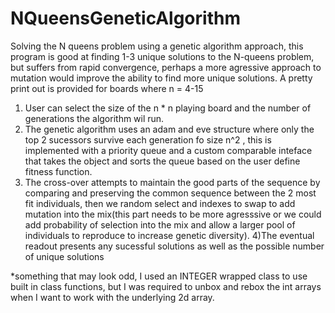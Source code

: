 # NQueensGeneticAlgorithm
 Solving the N queens problem using a genetic algorithm approach, this program is good at finding 1-3 unique solutions to the N-queens problem,  but suffers from rapid convergence, perhaps a more agressive approach to mutation would improve the ability to find more unique solutions. A pretty print out is provided for boards where n = 4-15
 
 1) User can select the size of the n * n playing board and the number of generations the algorithm wil run.
 2) The genetic algorithm uses an adam and eve structure where only the top 2 sucessors survive each generation fo size n^2 , this is implemented with a priority queue and a custom comparable inteface that takes the object and sorts the queue based on the user define fitness function.
 3) The cross-over attempts to maintain the good parts of the sequence by comparing and preserving the common sequence between the 2 most fit individuals, then we random select and indexes to swap to add mutation into the mix(this part needs to be more agresssive or we could add probability of selection into the mix and allow a larger pool of individuals to reproduce to increase genetic diversity).
 4)The eventual readout presents any sucessful solutions as well as the possible number of unique solutions
 
 
 
 
 *something that may look odd, I used an INTEGER wrapped class to use built in class functions, but I was required to unbox and rebox the int arrays when I want to work with the underlying 2d array.
